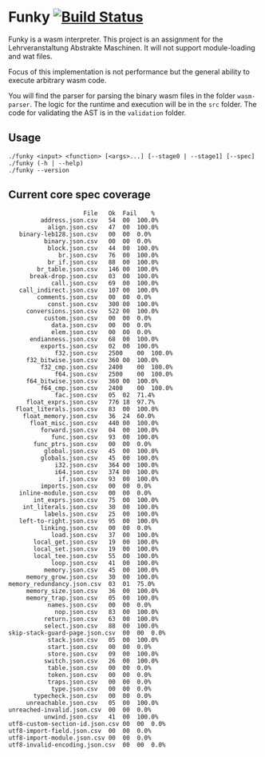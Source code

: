 # Funky [![Build Status](https://travis-ci.org/kper/funky.svg?branch=master)](https://travis-ci.org/kper/funky)

Funky is a wasm interpreter. This project is an assignment for the Lehrveranstaltung Abstrakte Maschinen. It will not support module-loading and wat files.

Focus of this implementation is not performance but the general ability to execute arbitrary wasm code.

You will find the parser for parsing the binary wasm files in the folder `wasm-parser`. The logic for the runtime and execution will be in the `src` folder. The code for validating the AST is in the `validation` folder.

## Usage

```
./funky <input> <function> [<args>...] [--stage0 | --stage1] [--spec]
./funky (-h | --help)
./funky --version
```

## Current core spec coverage

~~~
                     File	Ok	Fail	%
         address.json.csv	54	00	100.0%
           align.json.csv	47	00	100.0%
   binary-leb128.json.csv	00	00	0.0%
          binary.json.csv	00	00	0.0%
           block.json.csv	44	00	100.0%
              br.json.csv	76	00	100.0%
           br_if.json.csv	88	00	100.0%
        br_table.json.csv	146	00	100.0%
      break-drop.json.csv	03	00	100.0%
            call.json.csv	69	00	100.0%
   call_indirect.json.csv	107	00	100.0%
        comments.json.csv	00	00	0.0%
           const.json.csv	300	00	100.0%
     conversions.json.csv	522	00	100.0%
          custom.json.csv	00	00	0.0%
            data.json.csv	00	00	0.0%
            elem.json.csv	00	00	0.0%
      endianness.json.csv	68	00	100.0%
         exports.json.csv	02	00	100.0%
             f32.json.csv	2500	00	100.0%
     f32_bitwise.json.csv	360	00	100.0%
         f32_cmp.json.csv	2400	00	100.0%
             f64.json.csv	2500	00	100.0%
     f64_bitwise.json.csv	360	00	100.0%
         f64_cmp.json.csv	2400	00	100.0%
             fac.json.csv	05	02	71.4%
     float_exprs.json.csv	776	18	97.7%
  float_literals.json.csv	83	00	100.0%
    float_memory.json.csv	36	24	60.0%
      float_misc.json.csv	440	00	100.0%
         forward.json.csv	04	00	100.0%
            func.json.csv	93	00	100.0%
       func_ptrs.json.csv	00	00	0.0%
          global.json.csv	45	00	100.0%
         globals.json.csv	45	00	100.0%
             i32.json.csv	364	00	100.0%
             i64.json.csv	374	00	100.0%
              if.json.csv	93	00	100.0%
         imports.json.csv	00	00	0.0%
   inline-module.json.csv	00	00	0.0%
       int_exprs.json.csv	75	00	100.0%
    int_literals.json.csv	30	00	100.0%
          labels.json.csv	25	00	100.0%
   left-to-right.json.csv	95	00	100.0%
         linking.json.csv	00	00	0.0%
            load.json.csv	37	00	100.0%
       local_get.json.csv	19	00	100.0%
       local_set.json.csv	19	00	100.0%
       local_tee.json.csv	55	00	100.0%
            loop.json.csv	41	00	100.0%
          memory.json.csv	45	00	100.0%
     memory_grow.json.csv	30	00	100.0%
memory_redundancy.json.csv	03	01	75.0%
     memory_size.json.csv	36	00	100.0%
     memory_trap.json.csv	05	00	100.0%
           names.json.csv	00	00	0.0%
             nop.json.csv	83	00	100.0%
          return.json.csv	63	00	100.0%
          select.json.csv	88	00	100.0%
skip-stack-guard-page.json.csv	00	00	0.0%
           stack.json.csv	05	00	100.0%
           start.json.csv	00	00	0.0%
           store.json.csv	09	00	100.0%
          switch.json.csv	26	00	100.0%
           table.json.csv	00	00	0.0%
           token.json.csv	00	00	0.0%
           traps.json.csv	00	00	0.0%
            type.json.csv	00	00	0.0%
       typecheck.json.csv	00	00	0.0%
     unreachable.json.csv	05	00	100.0%
unreached-invalid.json.csv	00	00	0.0%
          unwind.json.csv	41	00	100.0%
utf8-custom-section-id.json.csv	00	00	0.0%
utf8-import-field.json.csv	00	00	0.0%
utf8-import-module.json.csv	00	00	0.0%
utf8-invalid-encoding.json.csv	00	00	0.0%
~~~
